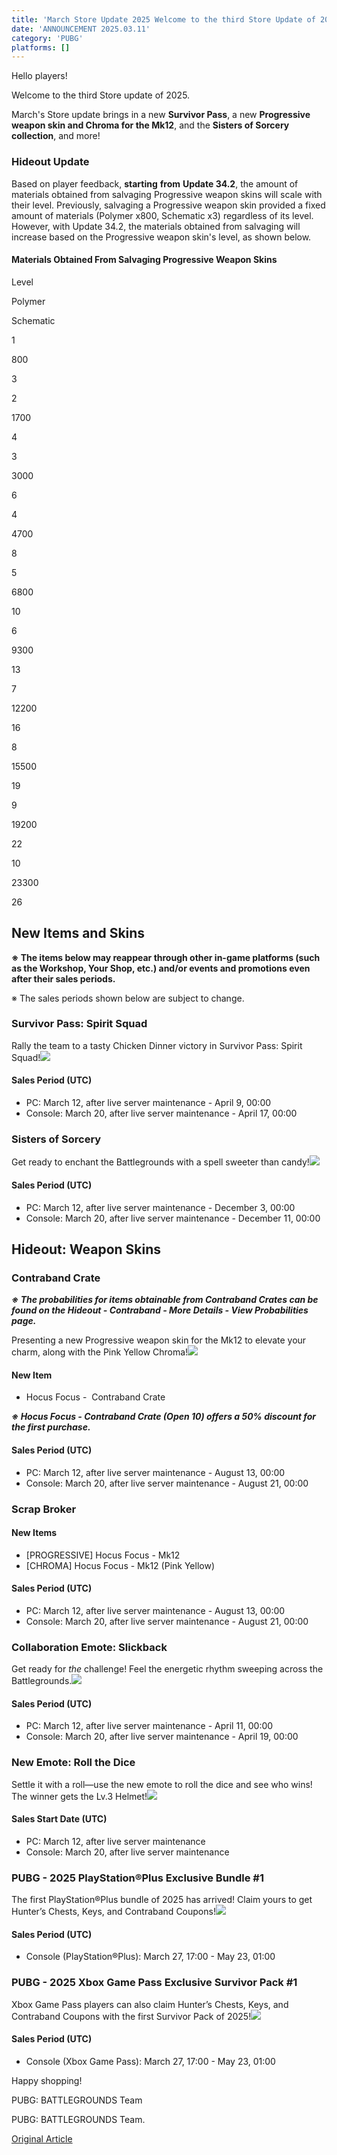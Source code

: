 ```yaml
---
title: 'March Store Update 2025 Welcome to the third Store Update of 2025!'
date: 'ANNOUNCEMENT 2025.03.11'
category: 'PUBG'
platforms: []
---
```


Hello players!

Welcome to the third Store update of 2025.

March's Store update brings in a new **Survivor Pass**, a new **Progressive weapon skin and Chroma for the Mk12**, and the **Sisters of Sorcery collection**, and more!

### **Hideout Update**

Based on player feedback, **starting** **from** **Update 34.2**, the amount of materials obtained from salvaging Progressive weapon skins will scale with their level. Previously, salvaging a Progressive weapon skin provided a fixed amount of materials (Polymer x800, Schematic x3) regardless of its level. However, with Update 34.2, the materials obtained from salvaging will increase based on the Progressive weapon skin's level, as shown below.

#### Materials Obtained From Salvaging Progressive Weapon Skins

Level

Polymer

Schematic

1

800

3

2

1700

4

3

3000

6

4

4700

8

5

6800

10

6

9300

13

7

12200

16

8

15500

19

9

19200

22

10

23300

26

## **New Items and Skins**

**※ The items below may reappear through other in-game platforms (such as the Workshop, Your Shop, etc.) and/or events and promotions even after their sales periods.**

※ The sales periods shown below are subject to change.

### Survivor Pass: Spirit Squad

Rally the team to a tasty Chicken Dinner victory in Survivor Pass: Spirit Squad!![](https://wstatic-prod-boc.krafton.com/common/news/20250307/RDthkXJ7.png)

#### Sales Period (UTC)

- PC: March 12, after live server maintenance - April 9, 00:00
- Console: March 20, after live server maintenance - April 17, 00:00

### Sisters of Sorcery

Get ready to enchant the Battlegrounds with a spell sweeter than candy!![](https://wstatic-prod-boc.krafton.com/common/news/20250307/pBB3d1KX.png)

#### Sales Period (UTC)

- PC: March 12, after live server maintenance - December 3, 00:00
- Console: March 20, after live server maintenance - December 11, 00:00

## **Hideout: Weapon Skins**

### Contraband Crate 

**_※ The probabilities for items obtainable from Contraband Crates can be found on the Hideout - Contraband - More Details - View Probabilities page._**

Presenting a new Progressive weapon skin for the Mk12 to elevate your charm, along with the Pink Yellow Chroma!![](https://wstatic-prod-boc.krafton.com/common/news/20250307/LBNwSfqv.png)

#### New Item

- Hocus Focus -  Contraband Crate

**_※ Hocus Focus - Contraband Crate (Open 10) offers a 50% discount for the first purchase._**

#### Sales Period (UTC)

- PC: March 12, after live server maintenance - August 13, 00:00
- Console: March 20, after live server maintenance - August 21, 00:00

### Scrap Broker

#### New Items

- \[PROGRESSIVE\] Hocus Focus - Mk12
- \[CHROMA\] Hocus Focus - Mk12 (Pink Yellow)

#### Sales Period (UTC)

- PC: March 12, after live server maintenance - August 13, 00:00
- Console: March 20, after live server maintenance - August 21, 00:00

### Collaboration Emote: Slickback

Get ready for _the_ challenge! Feel the energetic rhythm sweeping across the Battlegrounds.![](https://wstatic-prod-boc.krafton.com/common/news/20250307/IdaRkPXE.png)

#### Sales Period (UTC)

- PC: March 12, after live server maintenance - April 11, 00:00
- Console: March 20, after live server maintenance - April 19, 00:00

### New Emote: Roll the Dice

Settle it with a roll—use the new emote to roll the dice and see who wins! The winner gets the Lv.3 Helmet!![](https://wstatic-prod-boc.krafton.com/common/news/20250307/3VJQ13wc.jpg)

#### Sales Start Date (UTC)

- PC: March 12, after live server maintenance
- Console: March 20, after live server maintenance

### PUBG - 2025 PlayStation®Plus Exclusive Bundle #1

The first PlayStation®Plus bundle of 2025 has arrived! Claim yours to get Hunter’s Chests, Keys, and Contraband Coupons!![](https://wstatic-prod-boc.krafton.com/common/news/20250307/4ejXR1pk.png)

#### Sales Period (UTC)

- Console (PlayStation®Plus): March 27, 17:00 - May 23, 01:00

### PUBG - 2025 Xbox Game Pass Exclusive Survivor Pack #1

Xbox Game Pass players can also claim Hunter’s Chests, Keys, and Contraband Coupons with the first Survivor Pack of 2025!![](https://wstatic-prod-boc.krafton.com/common/news/20250304/Y48ftsCu.png)

#### Sales Period (UTC)

- Console (Xbox Game Pass): March 27, 17:00 - May 23, 01:00

Happy shopping!

PUBG: BATTLEGROUNDS Team

PUBG: BATTLEGROUNDS Team.

[Original Article](https://www.pubg.com/en/news/8275)
